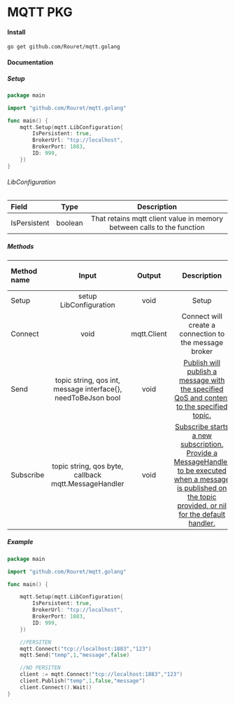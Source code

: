 # MQTT PKG 


#### Install
`go get github.com/Rouret/mqtt.golang`

#### Documentation 

##### Setup

```go
package main

import "github.com/Rouret/mqtt.golang"

func main() {
	mqtt.Setup(mqtt.LibConfiguration{
		IsPersistent: true,
		BrokerUrl: "tcp://localhost",
    	BrokerPort: 1883,
		ID: 999,
	})
}
```

###### LibConfiguration

| Field | Type  | Description          
| :--------------- |:---------------:| :---------------:|
| IsPersistent  | boolean | That retains mqtt client value in memory between calls to the function          
          
##### Methods


| Method name | Input  | Output | Description | Need to be persistent          
| :--------------- |:---------------:| :---------------:| :---------------:| :---------------:|
| Setup  | setup LibConfiguration | void | Setup | 
| Connect  | void | mqtt.Client | Connect will create a connection to the message broker | 
| Send  | topic string, qos int, message interface{}, needToBeJson bool | void | [Publish will publish a message with the specified QoS and content to the specified topic.](https://github.com/eclipse/paho.mqtt.golang/blob/master/client.go) | X 
| Subscribe  | topic string, qos byte, callback mqtt.MessageHandler | void | [Subscribe starts a new subscription. Provide a MessageHandler to be executed when a message is published on the topic provided, or nil for the default handler.](https://github.com/eclipse/paho.mqtt.golang/blob/master/client.go) | X  

##### Example

```go
package main

import "github.com/Rouret/mqtt.golang"

func main() {

	mqtt.Setup(mqtt.LibConfiguration{
		IsPersistent: true,
		BrokerUrl: "tcp://localhost",
    	BrokerPort: 1883,
		ID: 999,
	})

	//PERSITEN
	mqtt.Connect("tcp://localhost:1883","123")
	mqtt.Send("temp",1,"message",false)

	//NO PERSITEN
	client := mqtt.Connect("tcp://localhost:1883","123")
	client.Publish("temp",1,false,"message")
	client.Connect().Wait()
}
```
